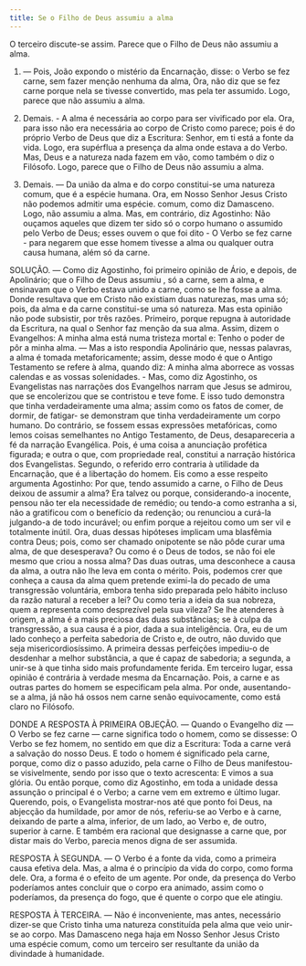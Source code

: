 ```yaml
---
title: Se o Filho de Deus assumiu a alma
---
```


O terceiro discute-se assim. Parece que o Filho de Deus não assumiu a alma.  

1. — Pois, João expondo o mistério da Encarnação, disse: o Verbo se fez carne, sem fazer menção nenhuma da alma, Ora, não diz que se fez carne porque nela se tivesse convertido, mas pela ter assumido. Logo, parece que não assumiu a alma.  

2. Demais. - A alma é necessária ao corpo para ser vivificado por ela. Ora, para isso não era necessária ao corpo de Cristo como parece; pois é do próprio Verbo de Deus que diz a Escritura: Senhor, em ti está a fonte da vida. Logo, era supérflua a presença da alma onde estava a do Verbo. Mas, Deus e a natureza nada fazem em vão, como também o diz o Filósofo. Logo, parece que o Filho de Deus não assumiu a alma.  

3. Demais. — Da união da alma e do corpo constitui-se uma natureza comum, que é a espécie humana. Ora, em Nosso Senhor Jesus Cristo não podemos admitir uma espécie. comum, como diz Damasceno. Logo, não assumiu a alma.  Mas, em contrário, diz Agostinho: Não ouçamos aqueles que dizem ter sido só o corpo humano o assumido pelo Verbo de Deus; esses ouvem o que foi dito - O Verbo se fez carne - para negarem que esse homem tivesse a alma ou qualquer outra causa humana, além só da carne.  

SOLUÇÃO. — Como diz Agostinho, foi primeiro opinião de Ário, e depois, de Apolinário; que o Filho de Deus assumiu , só a carne, sem a alma, e ensinavam que o Verbo estava unido a carne, como se lhe fosse a alma. Donde resultava que em Cristo não existiam duas naturezas, mas uma só; pois, da alma e da carne constitui-se uma só natureza.  Mas esta opinião não pode subsistir, por três razões.  Primeiro, porque repugna à autoridade da Escritura, na qual o Senhor faz menção da sua alma. Assim, dizem o Evangelhos: A minha alma está numa tristeza mortal e: Tenho o poder de pôr a minha alma. — Mas a isto respondia Apolinário que, nessas palavras, a alma é tomada metaforicamente; assim, desse modo é que o Antigo Testamento se refere à alma, quando diz: A minha alma aborrece as vossas calendas e as vossas solenidades. - Mas, como diz Agostinho, os Evangelistas nas narrações dos Evangelhos narram que Jesus se admirou, que se encolerizou que se contristou e teve fome. E isso tudo demonstra que tinha verdadeiramente uma alma; assim como os fatos de comer, de dormir, de fatigar- se demonstram que tinha verdadeiramente um corpo humano. Do contrário, se fossem essas expressões metafóricas, como lemos coisas semelhantes no Antigo Testamento, de Deus, desapareceria a fé da narração Evangélica. Pois, é uma coisa a anunciação profética figurada; e outra o que, com propriedade real, constitui a narração histórica dos Evangelistas.  Segundo, o referido erro contraria à utilidade da Encarnação, que é a libertação do homem. Eis como a esse respeito argumenta Agostinho: Por que, tendo assumido a carne, o Filho de Deus deixou de assumir a alma? Era talvez ou porque, considerando-a inocente, pensou não ter ela necessidade de remédio; ou tendo-a como estranha a si, não a gratificou com o benefício da redenção; ou renunciou a curá-la julgando-a de todo incurável; ou enfim porque a rejeitou como um ser vil e totalmente inútil. Ora, duas dessas hipóteses implicam uma blasfêmia contra Deus; pois, como ser chamado onipotente se não pôde curar uma alma, de que desesperava? Ou como é o Deus de todos, se não foi ele mesmo que criou a nossa alma? Das duas outras, uma desconhece a causa da alma, a outra não lhe leva em conta o mérito. Pois, podemos crer que conheça a causa da alma quem pretende eximi-la do pecado de uma transgressão voluntária, embora tenha sido preparada pelo hábito incluso da razão natural a receber a lei? Ou como teria a ideia da sua nobreza, quem a representa como desprezível pela sua vileza? Se lhe atenderes à origem, a alma é a mais preciosa das duas substâncias; se à culpa da transgressão, a sua causa é a pior, dada a sua inteligência. Ora, eu de um lado conheço a perfeita sabedoria de Cristo e, de outro, não duvido que seja misericordiosíssimo. A primeira dessas perfeições impediu-o de desdenhar a melhor substância, a que é capaz de sabedoria; a segunda, a unir-se à que tinha sido mais profundamente ferida.  Em terceiro lugar, essa opinião é contrária à verdade mesma da Encarnação. Pois, a carne e as outras partes do homem se especificam pela alma. Por onde, ausentando-se a alma, já não há ossos nem carne senão equivocamente, como está claro no Filósofo.  

DONDE A RESPOSTA À PRIMEIRA OBJEÇÃO. — Quando o Evangelho diz — O Verbo se fez carne — carne significa todo o homem, como se dissesse: O Verbo se fez homem, no sentido em que diz a Escritura: Toda a carne verá a salvação do nosso Deus. E todo o homem é significado pela carne, porque, como diz o passo aduzido, pela carne o Filho de Deus manifestou-se visivelmente, sendo por isso que o texto acrescenta: E vimos a sua glória. Ou então porque, como diz Agostinho, em toda a unidade dessa assunção o principal é o Verbo; a carne vem em extremo e último lugar. Querendo, pois, o Evangelista mostrar-nos até que ponto foi Deus, na abjecção da humildade, por amor de nós, referiu-se ao Verbo e à carne, deixando de parte a alma, inferior, de um lado, ao Verbo e, de outro, superior à carne. E também era racional que designasse a carne que, por distar mais do Verbo, parecia menos digna de ser assumida.  

RESPOSTA À SEGUNDA. — O Verbo é a fonte da vida, como a primeira causa efetiva dela. Mas, a alma é o princípio da vida do corpo, como forma dele. Ora, a forma é o efeito de um agente. Por onde, da presença do Verbo poderíamos antes concluir que o corpo era animado, assim como o poderíamos, da presença do fogo, que é quente o corpo que ele atingiu.  

RESPOSTA À TERCEIRA. — Não é inconveniente, mas antes, necessário dizer-se que Cristo tinha uma natureza constituída pela alma que veio unir-se ao corpo. Mas Damasceno nega haja em Nosso Senhor Jesus Cristo uma espécie comum, como um terceiro ser resultante da união da divindade à humanidade.